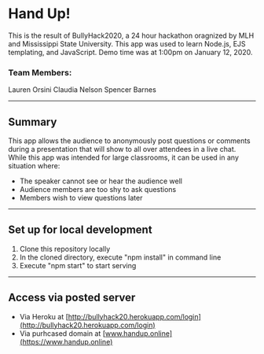 # Hand Up!
This is the result of BullyHack2020, a 24 hour hackathon oragnized by MLH and Mississippi State University. This app was used to learn Node.js, EJS templating, and JavaScript. Demo time was at 1:00pm on January 12, 2020. 

### Team Members:
Lauren Orsini
Claudia Nelson
Spencer Barnes

---

## Summary

This app allows the audience to anonymously post questions or comments during a presentation that will show to all over attendees in a live chat. While this app was intended for large classrooms, it can be used in any situation where:
-  The speaker cannot see or hear the audience well
-  Audience members are too shy to ask questions
-  Members wish to view questions later

---

## Set up for local development
1. Clone this repository locally
2. In the cloned directory, execute "npm install" in command line
3. Execute "npm start" to start serving

---

## Access via posted server
- Via Heroku at [http://bullyhack20.herokuapp.com/login](http://bullyhack20.herokuapp.com/login)
- Via purhcased domain at [www.handup.online](https://www.handup.online)
